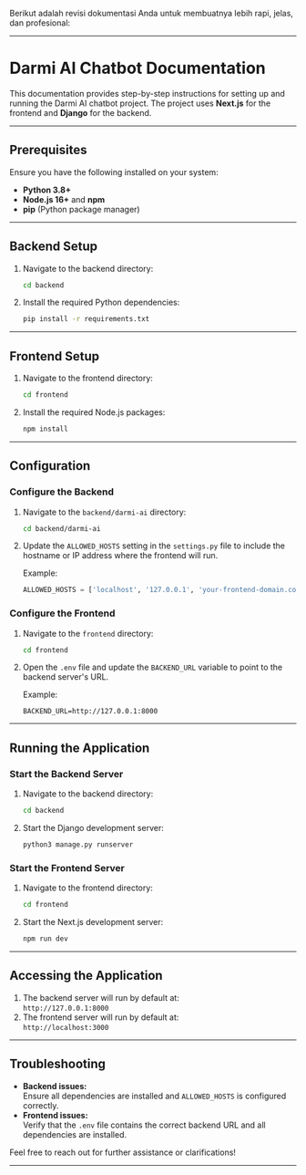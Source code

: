 Berikut adalah revisi dokumentasi Anda untuk membuatnya lebih rapi, jelas, dan profesional:  

---

# **Darmi AI Chatbot Documentation**  
This documentation provides step-by-step instructions for setting up and running the Darmi AI chatbot project. The project uses **Next.js** for the frontend and **Django** for the backend.  

---

## **Prerequisites**  
Ensure you have the following installed on your system:  
- **Python 3.8+**  
- **Node.js 16+** and **npm**  
- **pip** (Python package manager)  

---

## **Backend Setup**  
1. Navigate to the backend directory:  
   ```bash
   cd backend
   ```  
2. Install the required Python dependencies:  
   ```bash
   pip install -r requirements.txt
   ```  

---

## **Frontend Setup**  
1. Navigate to the frontend directory:  
   ```bash
   cd frontend
   ```  
2. Install the required Node.js packages:  
   ```bash
   npm install
   ```  

---

## **Configuration**  

### **Configure the Backend**  
1. Navigate to the `backend/darmi-ai` directory:  
   ```bash
   cd backend/darmi-ai
   ```  
2. Update the `ALLOWED_HOSTS` setting in the `settings.py` file to include the hostname or IP address where the frontend will run.  

   Example:  
   ```python
   ALLOWED_HOSTS = ['localhost', '127.0.0.1', 'your-frontend-domain.com']
   ```  

### **Configure the Frontend**  
1. Navigate to the `frontend` directory:  
   ```bash
   cd frontend
   ```  
2. Open the `.env` file and update the `BACKEND_URL` variable to point to the backend server's URL.  

   Example:  
   ```env
   BACKEND_URL=http://127.0.0.1:8000
   ```  

---

## **Running the Application**  

### **Start the Backend Server**  
1. Navigate to the backend directory:  
   ```bash
   cd backend
   ```  
2. Start the Django development server:  
   ```bash
   python3 manage.py runserver
   ```  

### **Start the Frontend Server**  
1. Navigate to the frontend directory:  
   ```bash
   cd frontend
   ```  
2. Start the Next.js development server:  
   ```bash
   npm run dev
   ```  

---

## **Accessing the Application**  
1. The backend server will run by default at:  
   `http://127.0.0.1:8000`  
2. The frontend server will run by default at:  
   `http://localhost:3000`  

---

## **Troubleshooting**  
- **Backend issues:**  
  Ensure all dependencies are installed and `ALLOWED_HOSTS` is configured correctly.  
- **Frontend issues:**  
  Verify that the `.env` file contains the correct backend URL and all dependencies are installed.  

Feel free to reach out for further assistance or clarifications!  

---  

